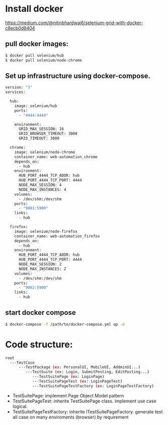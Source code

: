 # Install docker
 https://medium.com/@nitinbhardwaj6/selenium-grid-with-docker-c8ecb0d8404

## pull docker images:

```sh
$ docker pull selenium/hub
$ docker pull selenium/node-chrome
```

## Set up infrastructure using docker-compose.

```sh
version: "3"
services:

  hub:
    image: selenium/hub
    ports:
      - "4444:4444"

    environment:
      GRID_MAX_SESSION: 16
      GRID_BROWSER_TIMEOUT: 3000
      GRID_TIMEOUT: 3000

  chrome:
    image: selenium/node-chrome
    container_name: web-automation_chrome
    depends_on:
      - hub
    environment:
      HUB_PORT_4444_TCP_ADDR: hub
      HUB_PORT_4444_TCP_PORT: 4444
      NODE_MAX_SESSION: 4
      NODE_MAX_INSTANCES: 4
    volumes:
      - /dev/shm:/dev/shm
    ports:
      - "9001:5900"
    links:
      - hub

  firefox:
    image: selenium/node-firefox
    container_name: web-automation_firefox
    depends_on:
      - hub
    environment:
      HUB_PORT_4444_TCP_ADDR: hub
      HUB_PORT_4444_TCP_PORT: 4444
      NODE_MAX_SESSION: 2
      NODE_MAX_INSTANCES: 2
    volumes:
      - /dev/shm:/dev/shm
    ports:
      - "9002:5900"
    links:
      - hub
```

## start docker compose
```sh
$ docker-compose -f /path/to/docker-compose.yml up -d
 ```
 
# Code structure:
```sh
root
  ---TestCase
      ---TestPackage (ex: PersonalUI, MobileUI, AddminUI...)
         ---TestSuite (ex: Login, SubmitPosting, EditPosting...)
            ---TestSuitePage (ex: LoginPage)
            ---TestSuitePageTest (ex: LoginPageTest)
            ---TestSuitePageTestFactory (ex: LoginPageTestFactory)
```

- TestSuitePage: implement Page Object Model pattern
- TestSuitePageTest: inherite TestSuitePage class. implement use case logical.
- TestSuitePageTestFactory: inherite ITestSuitePageFactory. generate test all case on many enviroments (browser) by requirement


 
